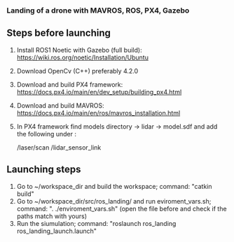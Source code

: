 ### Landing of a drone with MAVROS, ROS, PX4, Gazebo

## Steps before launching

1. Install ROS1 Noetic with Gazebo (full build): https://wiki.ros.org/noetic/Installation/Ubuntu
2. Download OpenCv (C++) preferably 4.2.0 
3. Download and build PX4 framework: https://docs.px4.io/main/en/dev_setup/building_px4.html
4. Download and build MAVROS: https://docs.px4.io/main/en/ros/mavros_installation.html
5. In PX4 framework find models directory -> lidar -> model.sdf and add the following under </plugin>:

	<plugin name="lidar_node" filename="libgazebo_ros_laser.so">
          <robotNamespace></robotNamespace>
          <topicName>/laser/scan</topicName>
          <frameName>/lidar_sensor_link</frameName>
        </plugin>

## Launching steps

1. Go to ~/workspace_dir and build the workspace; command: "catkin build"
2. Go to ~/workspace_dir/src/ros_landing/ and run eviroment_vars.sh; command: ". ./enviroment_vars.sh" (open the file 	before and check if the paths match with yours)
3. Run the siumulation; command: "roslaunch ros_landing ros_landing_launch.launch"
